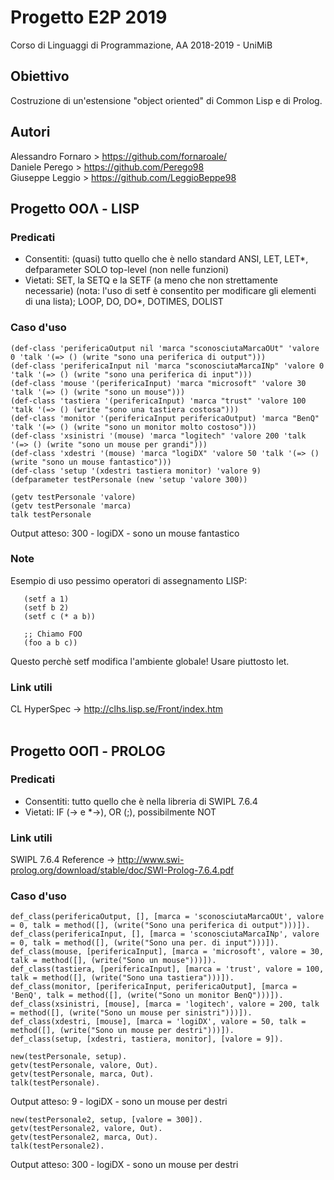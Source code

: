 # Progetto E2P 2019
Corso di Linguaggi di Programmazione, AA 2018-2019 - UniMiB

## Obiettivo
Costruzione di un'estensione "object oriented" di Common Lisp e di Prolog.

## Autori
Alessandro Fornaro > https://github.com/fornaroale/ <br />
Daniele Perego > https://github.com/Perego98 <br />
Giuseppe Leggio > https://github.com/LeggioBeppe98

## Progetto OOΛ - LISP

### Predicati
* Consentiti: (quasi) tutto quello che è nello standard ANSI, LET, LET*, defparameter SOLO top-level (non nelle funzioni)
* Vietati: SET, la SETQ e la SETF (a meno che non strettamente necessarie) (nota: l'uso di setf è consentito per modificare gli elementi di una lista); LOOP, DO, DO*, DOTIMES, DOLIST

### Caso d'uso
```
(def-class 'perifericaOutput nil 'marca "sconosciutaMarcaOUt" 'valore 0 'talk '(=> () (write "sono una periferica di output")))
(def-class 'perifericaInput nil 'marca "sconosciutaMarcaINp" 'valore 0 'talk '(=> () (write "sono una periferica di input")))
(def-class 'mouse '(perifericaInput) 'marca "microsoft" 'valore 30 'talk '(=> () (write "sono un mouse")))
(def-class 'tastiera '(perifericaInput) 'marca "trust" 'valore 100 'talk '(=> () (write "sono una tastiera costosa")))
(def-class 'monitor '(perifericaInput perifericaOutput) 'marca "BenQ" 'talk '(=> () (write "sono un monitor molto costoso")))
(def-class 'xsinistri '(mouse) 'marca "logitech" 'valore 200 'talk '(=> () (write "sono un mouse per grandi")))
(def-class 'xdestri '(mouse) 'marca "logiDX" 'valore 50 'talk '(=> () (write "sono un mouse fantastico")))
(def-class 'setup '(xdestri tastiera monitor) 'valore 9)
(defparameter testPersonale (new 'setup 'valore 300))

(getv testPersonale 'valore)
(getv testPersonale 'marca)
talk testPersonale
```
Output atteso: 300 - logiDX - sono un mouse fantastico

### Note
Esempio di uso pessimo operatori di assegnamento LISP:
```(progn
   (setf a 1)
   (setf b 2)
   (setf c (* a b))
   
   ;; Chiamo FOO
   (foo a b c))
```
Questo perchè setf modifica l'ambiente globale! Usare piuttosto let.
   
### Link utili
CL HyperSpec -> http://clhs.lisp.se/Front/index.htm <br /><br />

## Progetto OOΠ - PROLOG

### Predicati
* Consentiti: tutto quello che è nella libreria di SWIPL 7.6.4
* Vietati: IF (-> e *->), OR (;), possibilmente NOT

### Link utili
SWIPL 7.6.4 Reference  -> http://www.swi-prolog.org/download/stable/doc/SWI-Prolog-7.6.4.pdf <br />

### Caso d'uso
```
def_class(perifericaOutput, [], [marca = 'sconosciutaMarcaOUt', valore = 0, talk = method([], (write("Sono una periferica di output")))]).
def_class(perifericaInput, [], [marca = 'sconosciutaMarcaINp', valore = 0, talk = method([], (write("Sono una per. di input")))]).
def_class(mouse, [perifericaInput], [marca = 'microsoft', valore = 30, talk = method([], (write("Sono un mouse")))]).
def_class(tastiera, [perifericaInput], [marca = 'trust', valore = 100, talk = method([], (write("Sono una tastiera")))]).
def_class(monitor, [perifericaInput, perifericaOutput], [marca = 'BenQ', talk = method([], (write("Sono un monitor BenQ")))]).
def_class(xsinistri, [mouse], [marca = 'logitech', valore = 200, talk = method([], (write("Sono un mouse per sinistri")))]).
def_class(xdestri, [mouse], [marca = 'logiDX', valore = 50, talk = method([], (write("Sono un mouse per destri")))]).
def_class(setup, [xdestri, tastiera, monitor], [valore = 9]).

new(testPersonale, setup).
getv(testPersonale, valore, Out).
getv(testPersonale, marca, Out).
talk(testPersonale).
```
Output atteso: 9 - logiDX - sono un mouse per destri
```
new(testPersonale2, setup, [valore = 300]).
getv(testPersonale2, valore, Out).
getv(testPersonale2, marca, Out).
talk(testPersonale2).
```
Output atteso: 300 - logiDX - sono un mouse per destri

